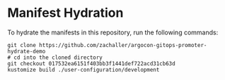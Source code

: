 # Manifest Hydration

To hydrate the manifests in this repository, run the following commands:

```shell
git clone https://github.com/zachaller/argocon-gitops-promoter-hydrate-demo
# cd into the cloned directory
git checkout 017532ea6151f403bb3f1441def722acd31cb63d
kustomize build ./user-configuration/development
```
